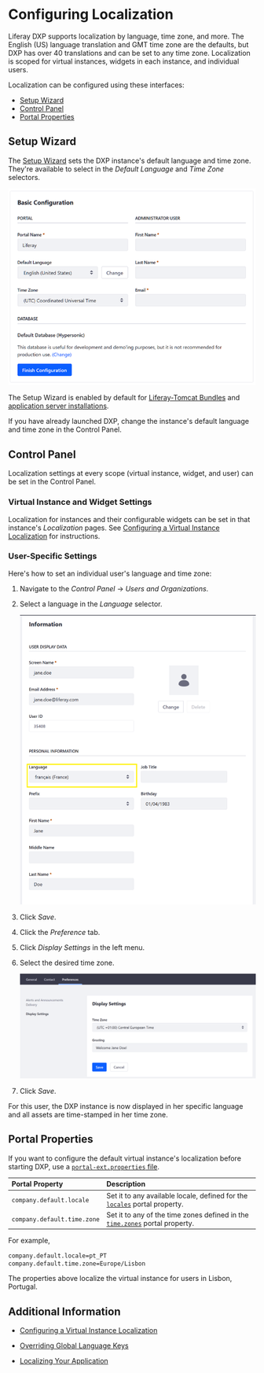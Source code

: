 # Configuring Localization

Liferay DXP supports localization by language, time zone, and more. The English (US) language translation and GMT time zone are the defaults, but DXP has over 40 translations and can be set to any time zone. Localization is scoped for virtual instances, widgets in each instance, and individual users.

Localization can be configured using these interfaces:

* [Setup Wizard](#setup-wizard)
* [Control Panel](#control-panel)
* [Portal Properties](#portal-properties)

## Setup Wizard

The [Setup Wizard](../../installing-liferay/running-liferay-for-the-first-time.md) sets the DXP instance's default language and time zone. They're available to select in the _Default Language_ and _Time Zone_ selectors.

![Use the Setup Wizard to set the DXP instance's default language and time zone](./configuring-localization/images/01.png)

The Setup Wizard is enabled by default for [Liferay-Tomcat Bundles](../../installing-liferay/installing-a-liferay-tomcat-bundle.md) and [application server installations](../../installing-liferay/installing_liferay_on_an_application_server.html).

If you have already launched DXP, change the instance's default language and time zone in the Control Panel.

## Control Panel

Localization settings at every scope (virtual instance, widget, and user) can be set in the Control Panel.

### Virtual Instance and Widget Settings

Localization for instances and their configurable widgets can be set in that instance's _Localization_ pages. See [Configuring a Virtual Instance Localization](../../../system-administration/virtual_instances.html) <!-- placeholder link for now--> for instructions.

### User-Specific Settings

Here's how to set an individual user's language and time zone:

1. Navigate to the _Control Panel_ &rarr; _Users and Organizations_.
1. Select a language in the _Language_ selector.

    ![Change the user's language](./configuring-localization/images/02.png)

1. Click _Save_.
1. Click the _Preference_ tab.
1. Click _Display Settings_ in the left menu.
1. Select the desired time zone.

    ![Change the user's time zone](./configuring-localization/images/03.png)

1. Click _Save_.

For this user, the DXP instance is now displayed in her specific language and all assets are time-stamped in her time zone.

## Portal Properties

If you want to configure the default virtual instance's localization before starting DXP, use a [`portal-ext.properties` file](../../reference/portal-properties.md).

| **Portal Property** | **Description** |
| :------------------ | :-------------- |
| `company.default.locale` | Set it to any available locale, defined for the [`locales`](https://docs.liferay.com/ce/portal/7.3-ga2/propertiesdoc/portal.properties.html#Languages%20and%20Time%20Zones) portal property. |
| `company.default.time.zone` | Set it to any of the time zones defined in the [`time.zones`](https://docs.liferay.com/ce/portal/7.3-ga2/propertiesdoc/portal.properties.html#Languages%20and%20Time%20Zones) portal property. |

For example,

```properties
company.default.locale=pt_PT
company.default.time.zone=Europe/Lisbon
```

The properties above localize the virtual instance for users in Lisbon, Portugal.

## Additional Information

* [Configuring a Virtual Instance Localization](../../../system-administration/virtual_instances.html)

* [Overriding Global Language Keys](https://help.liferay.com/hc/en-us/articles/360029122551-Overriding-Global-Language-Keys)

* [Localizing Your Application](https://help.liferay.com/hc/en-us/articles/360028746692-Localizing-Your-Application)
